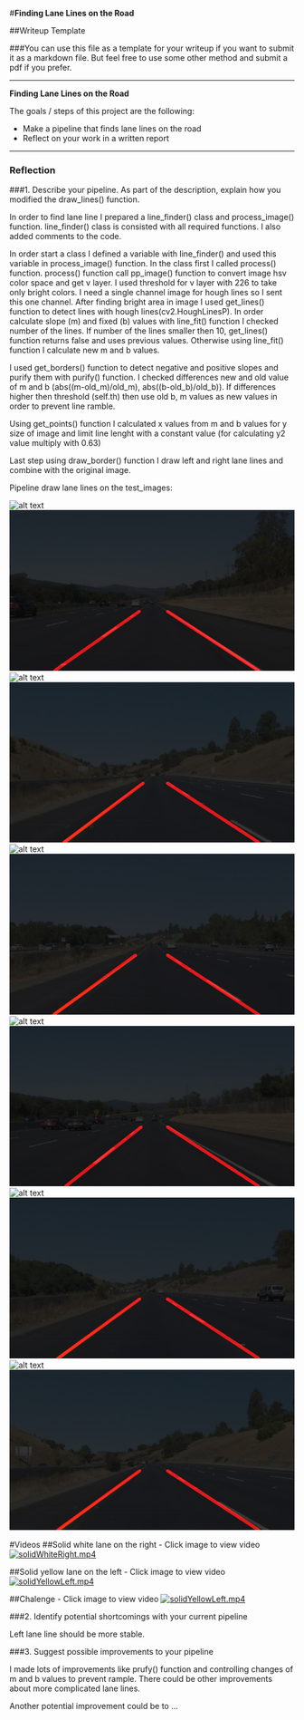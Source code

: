 #**Finding Lane Lines on the Road** 

##Writeup Template

###You can use this file as a template for your writeup if you want to submit it as a markdown file. But feel free to use some other method and submit a pdf if you prefer.

---

**Finding Lane Lines on the Road**

The goals / steps of this project are the following:
* Make a pipeline that finds lane lines on the road
* Reflect on your work in a written report


[//]: # (Image References)

[image1]: ./test_images/solidWhiteRight.jpg "solidWhiteRight.jpg"
[image2]: ./test_images_output/solidWhiteRight.jpg "solidWhiteRight.jpg"

[image3]: ./test_images/whiteCarLaneSwitch.jpg "whiteCarLaneSwitch.jpg"
[image4]: ./test_images_output/whiteCarLaneSwitch.jpg "whiteCarLaneSwitch.jpg"

[image5]: ./test_images/solidYellowLeft.jpg "solidYellowLeft.jpg"
[image6]: ./test_images_output/solidYellowLeft.jpg "solidYellowLeft.jpg"

[image7]: ./test_images/solidWhiteCurve.jpg "solidWhiteCurve.jpg"
[image8]: ./test_images_output/solidWhiteCurve.jpg "solidWhiteCurve.jpg"

[image9]: ./test_images/solidYellowCurve.jpg "solidYellowCurve.jpg"
[image10]: ./test_images_output/solidYellowCurve.jpg "solidYellowCurve.jpg"

[image11]: ./test_images/solidYellowCurve2.jpg "solidYellowCurve2.jpg"
[image12]: ./test_images_output/solidYellowCurve2.jpg "solidYellowCurve2.jpg"


---

### Reflection

###1. Describe your pipeline. As part of the description, explain how you modified the draw_lines() function.

In order to find lane line I prepared a line_finder() class and process_image() function. 
line_finder() class is consisted with all required functions. I also added comments to the code.

In order start a class I defined a variable with line_finder() and used this variable in process_image() function. In the class first I called process() function. process() function call pp_image() function to convert image hsv color space and get v layer. I used threshold for v layer with 226 to take only bright colors. I need a single channel image for hough lines so I sent this one channel. After finding bright area in image I used get_lines() function to detect lines with hough lines(cv2.HoughLinesP).
In order calculate slope (m) and fixed (b) values with line_fit() function I checked number of the lines. If number of the lines smaller then 10, get_lines() function returns false and uses previous values. Otherwise using line_fit() function I calculate new m and b values. 

I used get_borders() function to detect negative and positive slopes and purify them with purify() function. I checked differences new and old value of m and b (abs((m-old_m)/old_m), abs((b-old_b)/old_b)). If differences higher then threshold (self.th) then use old b, m values as new values in order to prevent line ramble.

Using get_points() function I calculated x values from m and b values for y size of image and limit line lenght with a constant value (for calculating y2 value multiply with 0.63) 

Last step using draw_border() function I draw left and right lane lines and combine with the original image.

Pipeline draw lane lines on the test_images: 

![alt text][image1]
![alt text][image2]
![alt text][image3]
![alt text][image4]
![alt text][image5]
![alt text][image6]
![alt text][image7]
![alt text][image8]
![alt text][image9]
![alt text][image10]
![alt text][image11]
![alt text][image12]

#Videos
##Solid white lane on the right - Click image to view video
[![solidWhiteRight.mp4](https://img.youtube.com/vi/cJWOE5xjksg/0.jpg)](https://www.youtube.com/watch?v=cJWOE5xjksg)

##Solid yellow lane on the left - Click image to view video
[![solidYellowLeft.mp4](https://img.youtube.com/vi/BwbURCrdfFY/0.jpg)](https://www.youtube.com/watch?v=BwbURCrdfFY)

##Chalenge - Click image to view video
[![solidYellowLeft.mp4](https://img.youtube.com/vi/5AkYslRdBYE/0.jpg)](https://www.youtube.com/watch?v=5AkYslRdBYE)

###2. Identify potential shortcomings with your current pipeline


Left lane line should be more stable.


###3. Suggest possible improvements to your pipeline

I made lots of improvements like prufy() function and controlling changes of m and b values to prevent rample. There could be other improvements about more complicated lane lines.

Another potential improvement could be to ...
